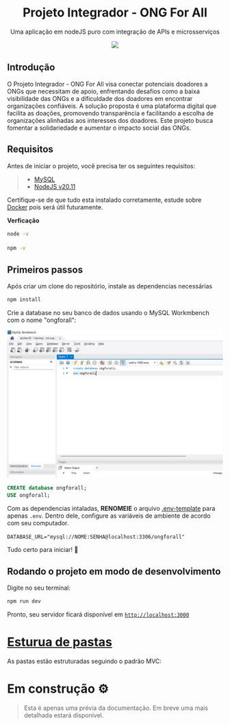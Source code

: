 <h1 align="center"> Projeto Integrador - ONG For All </h1>
<p align="center">Uma aplicação em nodeJS puro com integração de APIs e microsserviços</p>

<p align="center">
  <a href="https://skillicons.dev">
    <img src="https://skillicons.dev/icons?i=js,html,css,nodejs,tailwind,prisma,&theme=light" />
  </a>
</p>

## Introdução
O Projeto Integrador - ONG For All visa conectar potenciais doadores a ONGs que necessitam de apoio, enfrentando desafios como a baixa visibilidade das ONGs e a dificuldade dos doadores em encontrar organizações confiáveis. A solução proposta é uma plataforma digital que facilita as doações, promovendo transparência e facilitando a escolha de organizações alinhadas aos interesses dos doadores. Este projeto busca fomentar a solidariedade e aumentar o impacto social das ONGs.

## Requisitos
Antes de iniciar o projeto, você precisa ter os seguintes requisitos:

>- [MySQL](https://www.youtube.com/watch?v=a5ul8o76Hqw&t=273s)
>- [NodeJS v20.11](https://nodejs.org/en)

Certifique-se de que tudo esta instalado corretamente, estude sobre [Docker](https://youtube.com/playlist?list=PLViOsriojeLrdw5VByn96gphHFxqH3O_N&si=ESyfJ9zKaBnLt46F) pois será útil futuramente.

**Verficação**
```bash
node -v

npm -v
```

## Primeiros passos
Após criar um clone do repositório, instale as dependencias necessárias

```bash
npm install
```

Crie a database no seu banco de dados usando o MySQL Workmbench com o nome "ongforall":

<picture align="center">
 <img align="center" alt="YOUR-ALT-TEXT" src="docs/images/create_database.png">
</picture>

```SQL
CREATE database ongforall;
USE ongforall;
```

Com as dependencias intaladas, **RENOMEIE** o arquivo [.env-template](.env-template) para apenas `.env`. Dentro dele, configure as variáveis de ambiente de acordo com seu computador.

`DATABASE_URL="mysql://NOME:SENHA@localhost:3306/ongforall"`

Tudo certo para iniciar! 🫡

## Rodando o projeto em modo de desenvolvimento

Digite no seu terminal:
```bash
npm run dev
```
Pronto, seu servidor ficará disponível em [`http://localhost:3000`](http://localhost:3000)

# [Esturua de pastas](/docs/estrutura/esturuaDePastas.md)

As pastas estão estruturadas seguindo o padrão MVC:



# Em construção ⚙️
>Esta é apenas uma prévia da documentação. Em breve uma mais detalhada estará disponível.